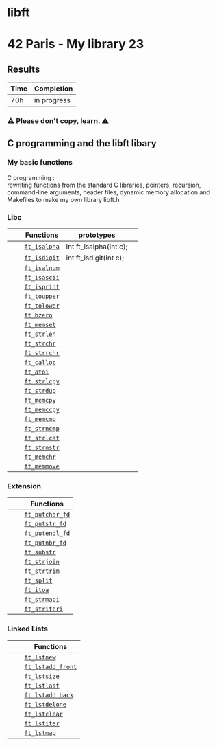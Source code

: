 # libft
# 42 Paris - My library 23

## Results

 | Time | Completion |
 | --- | ----|
 | 70h | in progress |
 
### ⚠️  Please don't copy, learn. ⚠️

## C programming and the libft libary
 ### My basic functions
C programming : <br> rewriting functions from the standard C libraries, 
pointers, recursion, command-line arguments, header files, 
dynamic memory allocation and Makefiles to make my own library libft.h

### Libc

|   |   |  Functions      | prototypes             |  |
|---|---|-------------|---|------------------------|
|  |  | [`ft_isalpha`]()  | int ft_isalpha(int c); |
|  |  | [`ft_isdigit`]()  | int ft_isdigit(int c); |
|  |  | [`ft_isalnum`]()  |                        |
|  |  | [`ft_isascii`]()  |                        |
|  |  | [`ft_isprint`]()  |                        |
|  |  | [`ft_toupper`]()  |                        |
|  |  | [`ft_tolower`]()  |                        |
|  |  | [`ft_bzero`]()  |
|  |  | [`ft_memset`]()  |
|  |  | [`ft_strlen`]()  |
|  |  | [`ft_strchr`]()  |
|  |  | [`ft_strrchr`]()  |
|  |  | [`ft_calloc`]()  |
|  |  | [`ft_atoi`]()  |
|  |  | [`ft_strlcpy`]()  |
|  |  | [`ft_strdup`]() |
|  |  | [`ft_memcpy`]()  |
|  |  | [`ft_memccpy`]()  |
|  |  | [`ft_memcmp`]()  |
|  |  | [`ft_strncmp`]()  |
|  |  | [`ft_strlcat`]()  |
|  |  | [`ft_strnstr`]()  |
|  |  | [`ft_memchr`]()  |
|  |  | [`ft_memmove`]()  |

### Extension

|  |  |  Functions  |
|---|---|-------------|
|   |   | [`ft_putchar_fd`]()  |
|   |   | [`ft_putstr_fd`]()  |
|   |   | [`ft_putendl_fd`]()  |
|   |   | [`ft_putnbr_fd`]()  |
|   |   | [`ft_substr`]()  |
|   |   | [`ft_strjoin`]()  |
|   |   | [`ft_strtrim`]()  |
|   |   | [`ft_split`]()  |
|   |   | [`ft_itoa`]()  |
|   |   | [`ft_strmapi`]()  |
|   |   | [`ft_striteri`]()  |

### Linked Lists

|  |  |  Functions  |
|---|---|-------------|
|   |   | [`ft_lstnew`]()  |
|   |   | [`ft_lstadd_front`]()  |
|   |   | [`ft_lstsize`]()  |
|   |   | [`ft_lstlast`]()  |
|   |   | [`ft_lstadd_back`]()  |
|   |   | [`ft_lstdelone`]()  |
|   |   | [`ft_lstclear`]()  |
|   |   | [`ft_lstiter`]()  |
|   |   | [`ft_lstmap`]()  |


